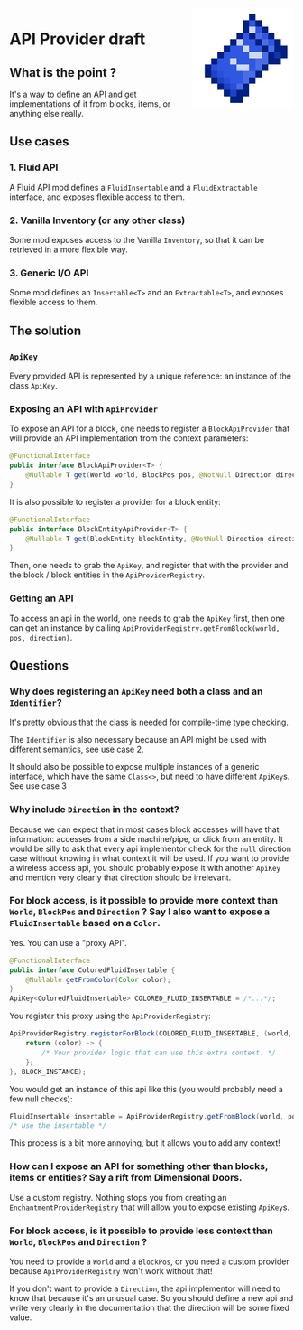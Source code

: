 <img src="icon.png" align="right" width="180px"/>

# API Provider draft

## What is the point ?
It's a way to define an API and get implementations of it from blocks, items, or anything else really.

## Use cases
### 1. Fluid API
A Fluid API mod defines a `FluidInsertable` and a `FluidExtractable` interface, and exposes flexible access to them.

### 2. Vanilla Inventory (or any other class)
Some mod exposes access to the Vanilla `Inventory`, so that it can be retrieved in a more flexible way.

### 3. Generic I/O API
Some mod defines an `Insertable<T>` and an `Extractable<T>`, and exposes flexible access to them.

## The solution
### `ApiKey`
Every provided API is represented by a unique reference: an instance of the class `ApiKey`.

### Exposing an API with `ApiProvider`
To expose an API for a block, one needs to register a `BlockApiProvider` that will provide an API implementation from the context parameters:
```java
@FunctionalInterface
public interface BlockApiProvider<T> {
    @Nullable T get(World world, BlockPos pos, @NotNull Direction direction);
}
```

It is also possible to register a provider for a block entity:
```java
@FunctionalInterface
public interface BlockEntityApiProvider<T> {
    @Nullable T get(BlockEntity blockEntity, @NotNull Direction direction);
}
```

Then, one needs to grab the `ApiKey`, and register that with the provider and the block / block entities in the `ApiProviderRegistry`.

### Getting an API
To access an api in the world, one needs to grab the `ApiKey` first, then one can get an instance by calling `ApiProviderRegistry.getFromBlock(world, pos, direction)`.

## Questions
### Why does registering an `ApiKey` need both a class and an `Identifier`?
It's pretty obvious that the class is needed for compile-time type checking.

The `Identifier` is also necessary because an API might be used with different semantics, see use case 2.

It should also be possible to expose multiple instances of a generic interface, which have the same `Class<>`, but need to have different `ApiKey`s. See use case 3

### Why include `Direction` in the context?
Because we can expect that in most cases block accesses will have that information: accesses from a side machine/pipe, or click from an entity.
It would be silly to ask that every api implementor check for the `null` direction case without knowing in what context it will be used.
If you want to provide a wireless access api, you should probably expose it with another `ApiKey` and mention very clearly that direction should be irrelevant.

### For block access, is it possible to provide more context than `World`, `BlockPos` and `Direction` ? Say I also want to expose a `FluidInsertable` based on a `Color`.
Yes. You can use a "proxy API".
```java
@FunctionalInterface
public interface ColoredFluidInsertable {
    @Nullable getFromColor(Color color);
}
ApiKey<ColoredFluidInsertable> COLORED_FLUID_INSERTABLE = /*...*/;
```

You register this proxy using the `ApiProviderRegistry`:
```java
ApiProviderRegistry.registerForBlock(COLORED_FLUID_INSERTABLE, (world, pos, direction) -> {
    return (color) -> {
        /* Your provider logic that can use this extra context. */
    };
}, BLOCK_INSTANCE);
```

You would get an instance of this api like this (you would probably need a few null checks):
```java
FluidInsertable insertable = ApiProviderRegistry.getFromBlock(world, pos, direction).getFromColor(color);
/* use the insertable */
```

This process is a bit more annoying, but it allows you to add any context!

### How can I expose an API for something other than blocks, items or entities? Say a rift from Dimensional Doors.
Use a custom registry. Nothing stops you from creating an `EnchantmentProviderRegistry` that will allow you to expose existing `ApiKey`s.

### For block access, is it possible to provide less context than `World`, `BlockPos` and `Direction` ?
You need to provide a `World` and a `BlockPos`, or you need a custom provider because `ApiProviderRegistry` won't work without that!

If you don't want to provide a `Direction`, the api implementor will need to know that because it's an unusual case.
So you should define a new api and write very clearly in the documentation that the direction will be some fixed value.